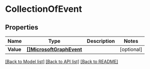 # CollectionOfEvent

## Properties

Name | Type | Description | Notes
------------ | ------------- | ------------- | -------------
**Value** | [**[]MicrosoftGraphEvent**](microsoft.graph.event.md) |  | [optional] 

[[Back to Model list]](../README.md#documentation-for-models) [[Back to API list]](../README.md#documentation-for-api-endpoints) [[Back to README]](../README.md)


